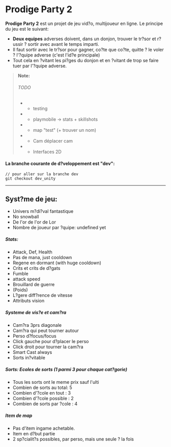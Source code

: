 Prodige Party 2
==============

**Prodige Party 2** est un projet de jeu vid?o, multijoueur en ligne.
Le principe du jeu est le suivant:
 - **Deux equipes** adverses doivent, dans un donjon, trouver le tr?sor et r?ussir ? sortir avec avant le temps imparti.
 - Il faut sortir avec le tr?sor pour gagner, co?te que co?te, quitte ? le voler ? l'?quipe adverse (c'est l'id?e principale)
 - Tout cela en ?vitant les pi?ges du donjon et en ?vitant de trop se faire tuer par l'?quipe adverse.

> **Note:**
> ###### TODO
> - * testing
> - * playmobile -> stats + skillshots
> - * map "test" (+ trouver un nom)
> - * Cam déplacer cam
> - * Interfaces 2D

#### La branche courante de d?veloppement est "**dev**":
```
// pour aller sur la branche dev
git checkout dev_unity
```

---------

Syst?me de jeu:
----------------

 - Univers m?di?val fantastique
 - No snowball
 - De l'or de l'or de Lor
 - Nombre de joueur par ?quipe: undefined yet

##### Stats:
 - Attack, Def, Health
 - Pas de mana, just cooldown
 - Regene en dormant (with huge cooldown)
 - Crits et crits de d?gats
 - Fumble
 - attack speed
 - Brouillard de guerre
 - (Poids)
 - L?gere diff?rence de vitesse
 - Attributs vision

##### Systeme de vis?e et cam?ra
 - Cam?ra 3prs diagonale
 - Cam?ra qui peut tourner autour
 - Perso d?focus/focus
 - Click gauche pour d?placer le perso
 - Click droit pour tourner la cam?ra
 - Smart Cast always
 - Sorts in?vitable

##### Sorts: Ecoles de sorts (1 parmi 3 pour chaque cat?gorie)
 - Tous les sorts ont le meme prix sauf l'ulti
 - Combien de sorts au total: 5
 - Combien d'?cole en tout : 3 
 - Combien d'?cole possible : 2
 - Combien de sorts par ?cole : 4

##### Item de map
 - Pas d'item ingame achetable.
 - Item en d?but partie
 - 2 sp?cialit?s possibles, par perso, mais une seule ? la fois

